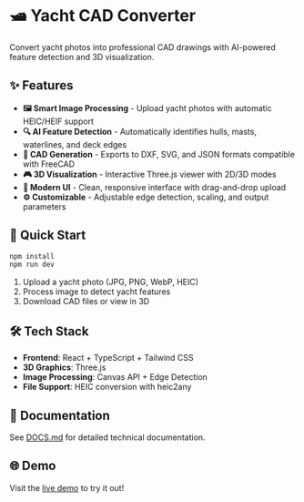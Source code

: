 # 🛥️ Yacht CAD Converter

Convert yacht photos into professional CAD drawings with AI-powered feature detection and 3D visualization.

## ✨ Features

- **🖼️ Smart Image Processing** - Upload yacht photos with automatic HEIC/HEIF support
- **🔍 AI Feature Detection** - Automatically identifies hulls, masts, waterlines, and deck edges
- **📐 CAD Generation** - Exports to DXF, SVG, and JSON formats compatible with FreeCAD
- **🎮 3D Visualization** - Interactive Three.js viewer with 2D/3D modes
- **📱 Modern UI** - Clean, responsive interface with drag-and-drop upload
- **⚙️ Customizable** - Adjustable edge detection, scaling, and output parameters

## 🚀 Quick Start

```bash
npm install
npm run dev
```

1. Upload a yacht photo (JPG, PNG, WebP, HEIC)
2. Process image to detect yacht features
3. Download CAD files or view in 3D

## 🛠️ Tech Stack

- **Frontend**: React + TypeScript + Tailwind CSS
- **3D Graphics**: Three.js
- **Image Processing**: Canvas API + Edge Detection
- **File Support**: HEIC conversion with heic2any

## 📖 Documentation

See [DOCS.md](./DOCS.md) for detailed technical documentation.

## 🌐 Demo

Visit the [live demo](https://chrisforti.github.io/image-cad-converter/) to try it out!
